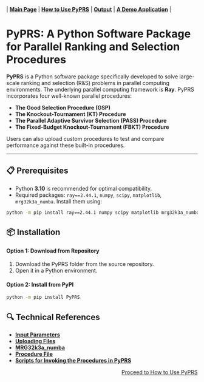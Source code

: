 | [**Main Page**](README.md) | [**How to Use PyPRS**](./files/How%20to%20Use%20PyPRS.md) | [**Output**](./files/Output.md) | [**A Demo Application**](./files/A%20Demo%20Application.md) |


# PyPRS: A Python Software Package for Parallel Ranking and Selection Procedures



**PyPRS** is a Python software package specifically developed to solve large-scale ranking and selection (R&S) problems in parallel computing environments. The underlying parallel computing framework is **Ray**. PyPRS incorporates four well-known parallel procedures: 

- **The Good Selection Procedure (GSP)**
- **The Knockout-Tournament (KT) Procedure**
- **The Parallel Adaptive Survivor Selection (PASS) Procedure**
- **The Fixed-Budget Knockout-Tournament (FBKT) Procedure**

Users can also upload custom procedures to test and compare performance against these built-in procedures.

---
## 📋 Prerequisites
- Python **3.10** is recommended for optimal compatibility.
- Required packages:  `ray==2.44.1`, `numpy`, `scipy`, `matplotlib`, `mrg32k3a_numba`. Install them using:
```bash
python -m pip install ray==2.44.1 numpy scipy matplotlib mrg32k3a_numba
```

## 📦 Installation
#### Option 1: Download from Repository
1. Download the PyPRS folder from the source repository.
2. Open it in a Python environment.
#### Option 2: Install from PyPI
```bash
python -m pip install PyPRS
```
## 🔍 Technical References
- [**Input Parameters**](./files/Input%20Parameters%20Main.md)
- [**Uploading Files**](./files/Uploading%20Files%20Main.md)
- [**MRG32k3a_numba**](./files/MRG32k3a_numba%20Main.md)
- [**Procedure File**](./files/Procedure%20File%20Main.md)
- [**Scripts for Invoking the Procedures in PyPRS**](./files/Scripts%20for%20Invoking%20the%20Procedures%20in%20PyPRS%20Main.md)
<p align="right"><a href="./files/How to Use PyPRS.md"> Proceed to How to Use PyPRS</a></p>
